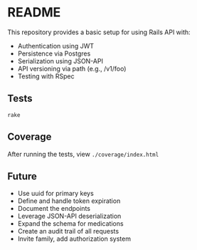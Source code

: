 # README

This repository provides a basic setup for using Rails API with:

* Authentication using JWT
* Persistence via Postgres
* Serialization using JSON-API
* API versioning via path (e.g., /v1/foo)
* Testing with RSpec

## Tests

```
rake
```

## Coverage

After running the tests, view `./coverage/index.html`

## Future

* Use uuid for primary keys
* Define and handle token expiration
* Document the endpoints
* Leverage JSON-API deserialization
* Expand the schema for medications
* Create an audit trail of all requests
* Invite family, add authorization system
